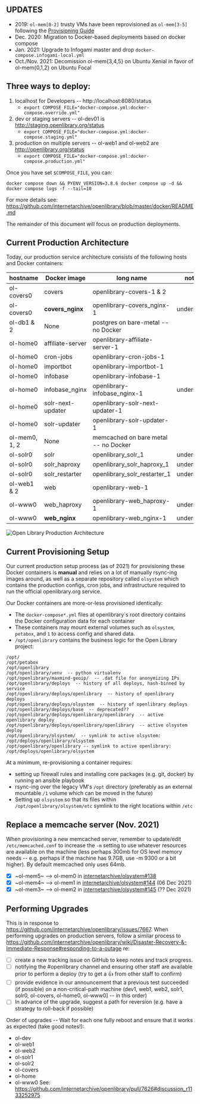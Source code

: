## UPDATES
- 2019: `ol-mem[0-2]` trusty VMs have been reprovisioned as `ol-mem[3-5]` following the [Provisioning Guide](https://github.com/internetarchive/openlibrary/wiki/Provisioning-Guide)
- Dec. 2020: Migration to Docker-based deployments based on docker compose
- Jan. 2021: Upgrade to Infogami master and drop `docker-compose.infogami-local.yml`
- Oct./Nov. 2021: Decomission ol-mem{3,4,5} on Ubuntu Xenial in favor of ol-mem{0,1,2} on Ubuntu Focal

## Three ways to deploy:
1. localhost for Developers -- http://localhost:8080/status
    * `export COMPOSE_FILE="docker-compose.yml:docker-compose.override.yml"`
2. dev or staging servers -- ol-dev01 is http://staging.openlibrary.org/status
    * `export COMPOSE_FILE="docker-compose.yml:docker-compose.staging.yml"`
3. production on multiple servers -- ol-web1 and ol-web2 are http://openlibrary.org/status
    * `export COMPOSE_FILE="docker-compose.yml:docker-compose.production.yml"`

Once you have set `$COMPOSE_FILE`, you can:
```
docker compose down && PYENV_VERSION=3.8.6 docker compose up -d && docker compose logs -f --tail=10
```

For more details see: https://github.com/internetarchive/openlibrary/blob/master/docker/README.md

The remainder of this document will focus on production deployments.
 
## Current Production Architecture
Today, our production service architecture consists of the following hosts and Docker containers:

hostname | Docker image | long name | notes
--- | --- | --- | ---
ol-covers0 | covers | openlibrary-covers-1 & 2| |
ol-covers0 | **covers_nginx** | openlibrary-covers_nginx-1 | underscore |
ol-db1 & 2 | None | postgres on bare-metal -- no Docker |
ol-home0 | affiliate-server | openlibrary-affiliate-server-1 | |
ol-home0 | cron-jobs | openlibrary-cron-jobs-1 | |
ol-home0 | importbot | openlibrary-importbot-1 | |
ol-home0 | infobase | openlibrary-infobase-1 | |
ol-home0 | infobase_nginx | openlibrary-infobase_nginx-1 | underscore |
ol-home0 | solr-next-updater | openlibrary-solr-next-updater-1 | |
ol-home0 | solr-updater | openlibrary-solr-updater-1 | |
ol-mem0, 1, 2 | None | memcached on bare metal -- no Docker | |
ol-solr0 | solr | openlibrary_solr_1 | underscore |
ol-solr0 | solr_haproxy | openlibrary_solr_haproxy_1 | underscore |
ol-solr0 | solr_restarter | openlibrary_solr_restarter_1 | underscore |
ol-web1 & 2 | web | openlibrary-web-1 | |
ol-www0 | web_haproxy | openlibrary-web_haproxy-1 | underscore |
ol-www0 | **web_nginx** | openlibrary-web_nginx-1 | underscore |

![Open Library Production Architecture](https://archive.org/download/openlibrary-documentation/openlibrary-production-architecture.png)

## Current Provisioning Setup
Our current production setup process (as of 2021) for provisioning these Docker containers is **manual** and relies on a lot of manually rsync-ing images around, as well as a separate repository called `olsystem` which contains the production configs, cron jobs, and infrastructure required to run the official openlibrary.org service.

Our Docker containers are more-or-less provisioned identically:
- The `docker-compose*.yml` files at openlibrary`s root directory contains the Docker configuration data for each container
- These containers may mount external volumes such as `olsystem`, `petabox`, and `1` to access config and shared data.
- `/opt/openlibrary` contains the business logic for the Open Library project:
```
/opt/
/opt/petabox
/opt/openlibrary
/opt/openlibrary/venv  -- python virtualenv
/opt/openlibrary/maxmind-geoip/  -- .dat file for anonymizing IPs
/opt/openlibrary/deploys  -- history of all deploys, hash-binned by service
/opt/openlibrary/deploys/openlibrary  -- history of openlibrary deploys
/opt/openlibrary/deploys/olsystem  -- history of openlibrary deploys
/opt/openlibrary/deploys/base  -- deprecated??
/opt/openlibrary/deploys/openlibrary/openlibrary  -- active openlibrary deploy
/opt/openlibrary/deploys/openlibrary/openlibrary  -- active olsystem deploy
/opt/openlibrary/olsystem/  -- symlink to active olsystem: /opt/deploys/openlibrary/olsystem
/opt/openlibrary/openlibrary -- symlink to active openlibrary: /opt/deploys/openlibrary/olsystem
```

At a minimum, re-provisioning a container requires:
- setting up firewall rules and installing core packages (e.g. git, docker) by running an ansible playbook
- rsync-ing over the legacy VM's `/opt` directory (preferably as an external mountable `/1` volume which can be moved in the future)
- Setting up `olsystem` so that its files within `/opt/openlibrary/olsystem/etc` symlink to the right locations within `/etc`

## Replace a memcache server (Nov. 2021)

When provisioning a new memcached server, remember to update/edit `/etc/memcached.conf` to increase the `-m` setting to use whatever resources are available on the machine (less perhaps 300mb for OS level memory needs -- e.g. perhaps if the machine has 9.7GB, use -m 9300 or a bit higher). By default memcached only uses 64mb.

* [x] ~ol-mem5~ --> ol-mem0 in [internetarchive/olsystem#138](https://github.com/internetarchive/olsystem/pull/138)
* [x] ~ol-mem4~ --> ol-mem1 in [internetarchive/olsystem#144](https://github.com/internetarchive/olsystem/pull/144) (06 Dec 2021)
* [x] ~ol-mem3~ --> ol-mem2 in [internetarchive/olsystem#145](https://github.com/internetarchive/olsystem/pull/145) (?? Dec 2021)

## Performing Upgrades

This is in response to https://github.com/internetarchive/openlibrary/issues/7667. When performing upgrades on production servers, follow a similar process to https://github.com/internetarchive/openlibrary/wiki/Disaster-Recovery-&-Immediate-Response#responding-to-a-outage re:
- [ ] create a new tracking issue on GitHub to keep notes and track progress.
- [ ] notifying the #openlibrary channel and ensuring other staff are available prior to perform a deploy (try to get a 👍 from other staff to confirm)
- [ ] provide evidence in our announcement that a previous test succeeded (if possible) on a non-critical-path machine (dev1, web1, web2, solr1, solr0, ol-covers, ol-home0, ol-www0] -- in this order)
- [ ] In advance of the upgrade, suggest a path for reversion (e.g. have a strategy to roll-back if possible)

Order of upgrades -- Wait for each one fully reboot and ensure that it works as expected (take good notes!):
- ol-dev 
- ol-web1
- ol-web2
- ol-solr1
- ol-solr2
- ol-covers
- ol-home
- ol-www0
See: https://github.com/internetarchive/openlibrary/pull/7626#discussion_r1133252975